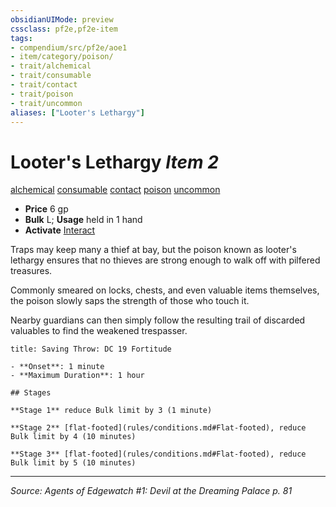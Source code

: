 ```yaml
---
obsidianUIMode: preview
cssclass: pf2e,pf2e-item
tags:
- compendium/src/pf2e/aoe1
- item/category/poison/
- trait/alchemical
- trait/consumable
- trait/contact
- trait/poison
- trait/uncommon
aliases: ["Looter's Lethargy"]
---
```

# Looter's Lethargy *Item 2*  
[alchemical](alchemical.md "Alchemical Item Trait")  [consumable](consumable.md "Consumable Item Trait")  [contact](contact.md "Contact Item Trait")  [poison](Reference/Rules/Traits/poison.md "Poison Effect Trait")  [uncommon](uncommon.md "Uncommon Rarity Trait")  

- **Price** 6 gp
- **Bulk** L; **Usage** held in 1 hand
- **Activate** [Interact](interact.md)

Traps may keep many a thief at bay, but the poison known as looter's lethargy ensures that no thieves are strong enough to walk off with pilfered treasures.

Commonly smeared on locks, chests, and even valuable items themselves, the poison slowly saps the strength of those who touch it.

Nearby guardians can then simply follow the resulting trail of discarded valuables to find the weakened trespasser.

```ad-inline-affliction
title: Saving Throw: DC 19 Fortitude

- **Onset**: 1 minute
- **Maximum Duration**: 1 hour

## Stages

**Stage 1** reduce Bulk limit by 3 (1 minute)

**Stage 2** [flat-footed](rules/conditions.md#Flat-footed), reduce Bulk limit by 4 (10 minutes)

**Stage 3** [flat-footed](rules/conditions.md#Flat-footed), reduce Bulk limit by 5 (10 minutes)
```


---
*Source: Agents of Edgewatch #1: Devil at the Dreaming Palace p. 81*